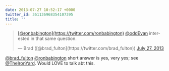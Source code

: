 ```yaml
---
date: 2013-07-27 10:52:17 +0000
twitter_id: 361136968354107395
title: ''
---
```


<blockquote class="twitter-tweet"><p lang="en" dir="ltr"><a href="https://twitter.com/ronbabington?ref_src=twsrc%5Etfw">[@ronbabington](https://twitter.com/ronbabington)</a> <a href="https://twitter.com/oddEvan?ref_src=twsrc%5Etfw">@oddEvan</a> interested in that same question.</p>&mdash; Brad ([@brad_fulton](https://twitter.com/brad_fulton)) <a href="https://twitter.com/brad_fulton/status/361132233106526209?ref_src=twsrc%5Etfw">July 27, 2013</a></blockquote>
<script async src="https://platform.twitter.com/widgets.js" charset="utf-8"></script>

[@brad_fulton](https://twitter.com/brad_fulton) [@ronbabington](https://twitter.com/ronbabington) short answer is yes, very yes; see [@TheIronYard](https://twitter.com/TheIronYard). Would LOVE to talk abt this.
